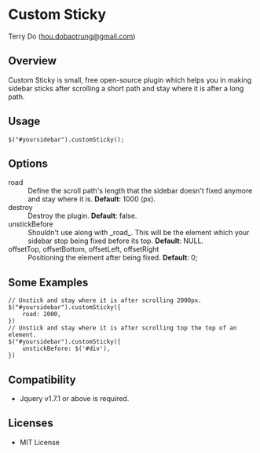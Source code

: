 # Custom Sticky
Terry Do (hou.dobaotrung@gmail.com)

## Overview
Custom Sticky is small, free open-source plugin which helps you in making sidebar sticks after scrolling a short path and stay where it is after a long path.

## Usage
	$("#yoursidebar").customSticky();

## Options    

<dl>
  <dt>road</dt>
  <dd>Define the scroll path's length that the sidebar doesn't fixed anymore and stay where it is. <b>Default</b>: 1000 (px).</dd>
  
  <dt>destroy</dt>
  <dd>Destroy the plugin. <b>Default</b>: false.</dd>
  
  <dt>unstickBefore</dt>
  <dd>Shouldn't use along with _road_. This will be the element which your sidebar stop being fixed before its top. <b>Default</b>: NULL.</dd>

  <dt>offsetTop, offsetBottom, offsetLeft, offsetRight</dt>
  <dd>Positioning the element after being fixed. <b>Default</b>: 0;</dd>
</dl>

## Some Examples    
	// Unstick and stay where it is after scrolling 2000px.
	$("#yoursidebar").customSticky({
    	road: 2000,
    })
    // Unstick and stay where it is after scrolling top the top of an element.
    $("#yoursidebar").customSticky({
    	unstickBefore: $('#div'),
    })
    
## Compatibility
* Jquery v1.7.1 or above is required.
    
## Licenses
* MIT License